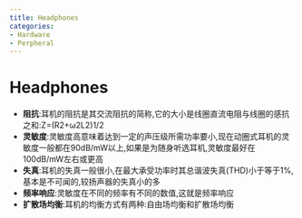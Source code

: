 ```yaml
---
title: Headphones
categories:
- Hardware
- Perpheral
---
```

# Headphones

- **阻抗**:耳机的阻抗是其交流阻抗的简称,它的大小是线圈直流电阻与线圈的感抗之和:Z=(R2+ω2L2)1/2
- **灵敏度**:灵敏度高意味着达到一定的声压级所需功率要小,现在动圈式耳机的灵敏度一般都在90dB/mW以上,如果是为随身听选耳机,灵敏度最好在100dB/mW左右或更高
- **失真**:耳机的失真一般很小,在最大承受功率时其总谐波失真(THD)小于等于1%,基本是不可闻的,较扬声器的失真小的多
- **频率响应**:灵敏度在不同的频率有不同的数值,这就是频率响应
- **扩散场均衡**:耳机的均衡方式有两种:自由场均衡和扩散场均衡